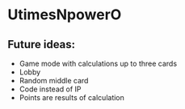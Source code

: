 # UtimesNpowerO
 
## Future ideas:
- Game mode with calculations up to three cards
- Lobby
- Random middle card
- Code instead of IP
- Points are results of calculation
